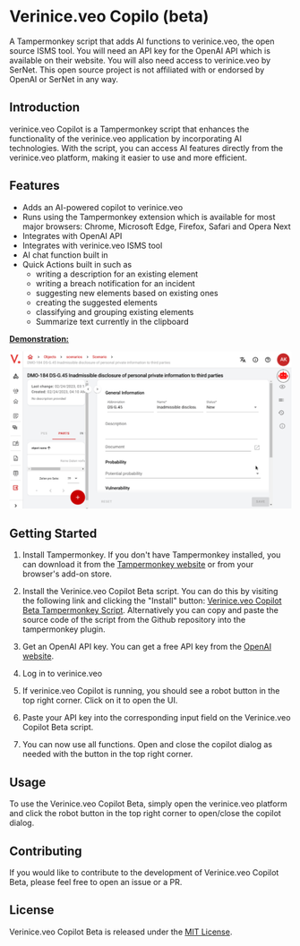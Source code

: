 # Verinice.veo Copilo (beta)

A Tampermonkey script that adds AI functions to verinice.veo, the open source ISMS tool. You will need an API key for the OpenAI API which is available on their website. You will also need access to verinice.veo by SerNet. This open source project is not affiliated with or endorsed by OpenAI or SerNet in any way.

## Introduction

verinice.veo Copilot is a Tampermonkey script that enhances the functionality of the verinice.veo application by incorporating AI technologies. With the script, you can access AI features directly from the verinice.veo platform, making it easier to use and more efficient.

## Features

- Adds an AI-powered copilot to verinice.veo
- Runs using the Tampermonkey extension which is available for most major browsers: Chrome, Microsoft Edge, Firefox, Safari and Opera Next
- Integrates with OpenAI API
- Integrates with verinice.veo ISMS tool
- AI chat function built in
- Quick Actions built in such as
  - writing a description for an existing element
  - writing a breach notification for an incident
  - suggesting new elements based on existing ones
  - creating the suggested elements
  - classifying and grouping existing elements
  - Summarize text currently in the clipboard

<u>__Demonstration:__</u>

![Generating a description for an element](doc/img/veo-describe-demo.gif)

## Getting Started

1. Install Tampermonkey. If you don't have Tampermonkey installed, you can
   download it from the [Tampermonkey website](https://tampermonkey.net/) or
   from your browser's add-on store.

2. Install the Verinice.veo Copilot Beta script. You can do this by visiting
   the following link and clicking the "Install" button: [Verinice.veo Copilot
   Beta Tampermonkey Script](https://greasyfork.org/en/scripts/460664-veo-web-verinice-com-copilot-beta). Alternatively you can copy and
   paste the source code of the script from the Github repository into the
   tampermonkey plugin.

3. Get an OpenAI API key. You can get a free API key from the [OpenAI
   website](https://beta.openai.com/signup/).

4. Log in to verinice.veo

5. If verinice.veo Copilot is running, you should see a robot button in the top right corner. Click on it to open the UI.

6. Paste your API key into the corresponding input field on the Verinice.veo Copilot Beta script.

7. You can now use all functions. Open and close the copilot dialog as needed with the button in the top right corner.

## Usage

To use the Verinice.veo Copilot Beta, simply open the verinice.veo platform and click the robot button in the top right corner to open/close the copilot dialog.

## Contributing

If you would like to contribute to the development of Verinice.veo Copilot Beta, please feel free to open an issue or a PR.

## License

Verinice.veo Copilot Beta is released under the [MIT License](https://opensource.org/licenses/MIT).

